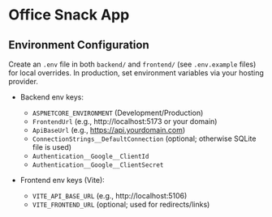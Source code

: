 # Office Snack App

## Environment Configuration

Create an `.env` file in both `backend/` and `frontend/` (see `.env.example` files) for local overrides. In production, set environment variables via your hosting provider.

- Backend env keys:
  - `ASPNETCORE_ENVIRONMENT` (Development/Production)
  - `FrontendUrl` (e.g., http://localhost:5173 or your domain)
  - `ApiBaseUrl` (e.g., https://api.yourdomain.com)
  - `ConnectionStrings__DefaultConnection` (optional; otherwise SQLite file is used)
  - `Authentication__Google__ClientId`
  - `Authentication__Google__ClientSecret`

- Frontend env keys (Vite):
  - `VITE_API_BASE_URL` (e.g., http://localhost:5106)
  - `VITE_FRONTEND_URL` (optional; used for redirects/links)



